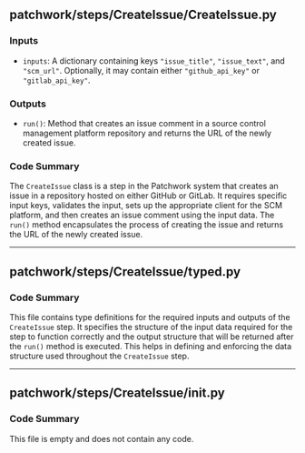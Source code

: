 ## patchwork/steps/CreateIssue/CreateIssue.py

### Inputs
- `inputs`: A dictionary containing keys `"issue_title"`, `"issue_text"`, and `"scm_url"`. Optionally, it may contain either `"github_api_key"` or `"gitlab_api_key"`.

### Outputs
- `run()`: Method that creates an issue comment in a source control management platform repository and returns the URL of the newly created issue.

### Code Summary
The `CreateIssue` class is a step in the Patchwork system that creates an issue in a repository hosted on either GitHub or GitLab. It requires specific input keys, validates the input, sets up the appropriate client for the SCM platform, and then creates an issue comment using the input data. The `run()` method encapsulates the process of creating the issue and returns the URL of the newly created issue.

---

## patchwork/steps/CreateIssue/typed.py

### Code Summary
This file contains type definitions for the required inputs and outputs of the `CreateIssue` step. It specifies the structure of the input data required for the step to function correctly and the output structure that will be returned after the `run()` method is executed. This helps in defining and enforcing the data structure used throughout the `CreateIssue` step.

---

## patchwork/steps/CreateIssue/__init__.py

### Code Summary
This file is empty and does not contain any code.